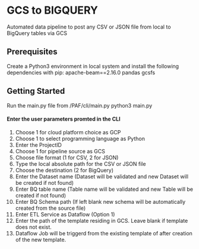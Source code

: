 # GCS to BIGQUERY
Automated data pipeline to post any CSV or JSON file from local to BigQuery tables via GCS

## Prerequisites
Create a Python3 environment in local system and install the following dependencies with pip:
apache-beam==2.16.0
pandas
gcsfs

## Getting Started
Run the main.py file from /PAF/cli/main.py
python3 main.py

#### Enter the user parameters promted in the CLI
1. Choose 1 for cloud platform choice as GCP
2. Choose 1 to select programming language as Python
3. Enter the ProjectID
4. Choose 1 for pipeline source as GCS
5. Choose file format (1 for CSV, 2 for JSON)
6. Type the local absolute path for the CSV or JSON file
7. Choose the destination (2 for BigQuery)
8. Enter the Dataset name (Dataset will be validated and new Dataset will be created if not found)
9. Enter BQ table name (Table name will be validated and new Table will be created if not found)
10. Enter BQ Schema path (If left blank new schema will be automatically created from the source file)
11. Enter ETL Service as Dataflow (Option 1)
12. Enter the path of the template residing in GCS. Leave blank if template does not exist.
13. Dataflow Job will be triggerd from the existing template of after creation of the new template.

